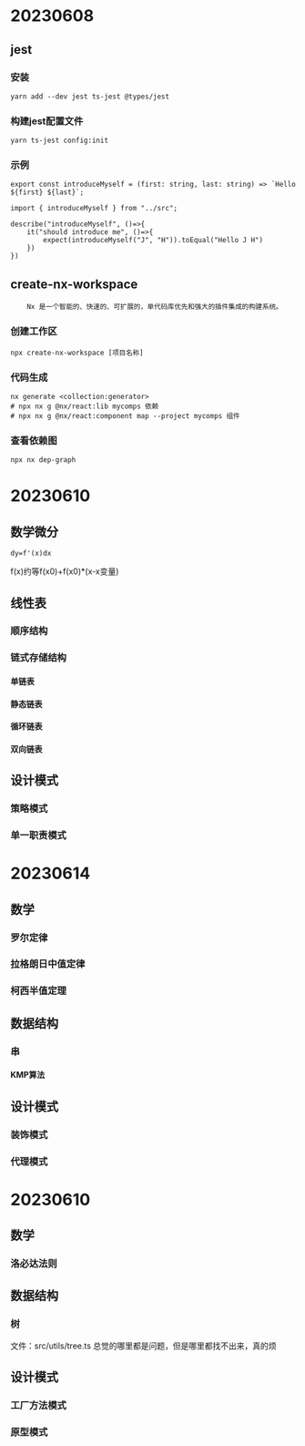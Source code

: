 # 20230608
## jest
### 安装
```
yarn add --dev jest ts-jest @types/jest
```
### 构建jest配置文件
```
yarn ts-jest config:init
```
### 示例
```方法
export const introduceMyself = (first: string, last: string) => `Hello ${first} ${last}`;

```
```测试
import { introduceMyself } from "../src";

describe("introduceMyself", ()=>{
    it("should introduce me", ()=>{
        expect(introduceMyself("J", "H")).toEqual("Hello J H")
    })
})
```
## create-nx-workspace
        Nx 是一个智能的、快速的、可扩展的，单代码库优先和强大的插件集成的构建系统。
### 创建工作区
```
npx create-nx-workspace [项目名称]
```
### 代码生成
```
nx generate <collection:generator>
# npx nx g @nx/react:lib mycomps 依赖
# npx nx g @nx/react:component map --project mycomps 组件
```
### 查看依赖图
```
npx nx dep-graph
```
# 20230610
## 数学微分
```
dy=f'(x)dx
```
f(x)约等f(x0)+f(x0)*(x-x变量)
## 线性表
### 顺序结构
### 链式存储结构
#### 单链表
#### 静态链表
#### 循环链表
#### 双向链表
## 设计模式
### 策略模式
### 单一职责模式

# 20230614
## 数学
### 罗尔定律
### 拉格朗日中值定律
### 柯西半值定理
## 数据结构
### 串
#### KMP算法
## 设计模式
### 装饰模式
### 代理模式
# 20230610
## 数学 
### 洛必达法则
## 数据结构
### 树
文件：src/utils/tree.ts 总觉的哪里都是问题，但是哪里都找不出来，真的烦
## 设计模式
### 工厂方法模式
### 原型模式